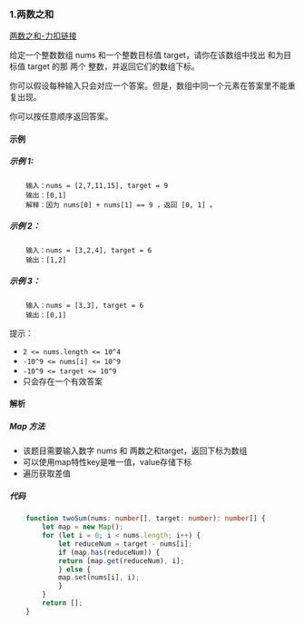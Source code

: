 ### 1.两数之和

[两数之和-力扣链接](https://leetcode.cn/problems/two-sum/description/)

给定一个整数数组 nums 和一个整数目标值 target，请你在该数组中找出 和为目标值 target  的那 两个 整数，并返回它们的数组下标。

你可以假设每种输入只会对应一个答案。但是，数组中同一个元素在答案里不能重复出现。

你可以按任意顺序返回答案。

#### 示例
##### 示例 1:
```shell
    输入：nums = [2,7,11,15], target = 9
    输出：[0,1]
    解释：因为 nums[0] + nums[1] == 9 ，返回 [0, 1] 。
```

##### 示例 2：
```shell
    输入：nums = [3,2,4], target = 6
    输出：[1,2]
```
##### 示例 3：
```shell
    输入：nums = [3,3], target = 6
    输出：[0,1]
```

提示：

- `2 <= nums.length <= 10^4`
- `-10^9 <= nums[i] <= 10^9`
- `-10^9 <= target <= 10^9`
- 只会存在一个有效答案

#### 解析
##### Map 方法

- 该题目需要输入数字 nums 和 两数之和target，返回下标为数组
- 可以使用map特性key是唯一值，value存储下标
- 遍历获取差值

##### 代码

```typescript
    function twoSum(nums: number[], target: number): number[] {
        let map = new Map();
        for (let i = 0; i < nums.length; i++) {
            let reduceNum = target - nums[i];
            if (map.has(reduceNum)) {
            return [map.get(reduceNum), i];
            } else {
            map.set(nums[i], i);
            }
        }
        return [];
    }

```

